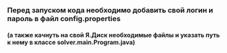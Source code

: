### Перед запуском кода необходимо добавить свой логин и пароль в файл config.properties 
#### (а также качнуть на свой Я.Диск необходимые файлы и указать путь к нему в классе solver.main.Program.java)